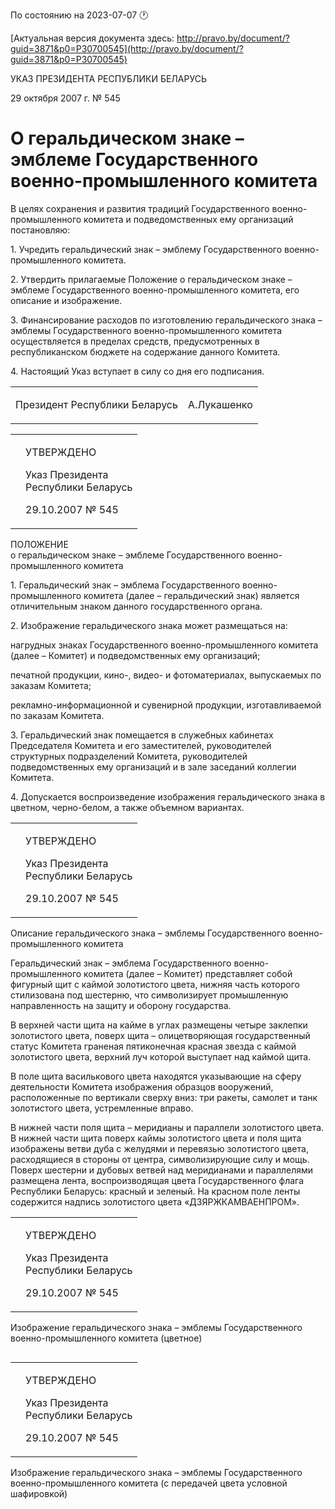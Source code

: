 По состоянию на 2023-07-07 &#x1F550;

[Актуальная версия документа здесь: http://pravo.by/document/?guid=3871&p0=P30700545](http://pravo.by/document/?guid=3871&p0=P30700545)

<p>УКАЗ ПРЕЗИДЕНТА РЕСПУБЛИКИ БЕЛАРУСЬ</p>
<p>29 октября 2007 г. № 545</p>
<h1>О геральдическом знаке – эмблеме Государственного военно-промышленного комитета</h1>
<p>В целях сохранения и развития традиций Государственного военно-промышленного комитета и подведомственных ему организаций постановляю:</p>
<p>1. Учредить геральдический знак – эмблему Государственного военно-промышленного комитета.</p>
<p>2. Утвердить прилагаемые Положение о геральдическом знаке – эмблеме Государственного военно-промышленного комитета, его описание и изображение.</p>
<p>3. Финансирование расходов по изготовлению геральдического знака – эмблемы Государственного военно-промышленного комитета осуществляется в пределах средств, предусмотренных в республиканском бюджете на содержание данного Комитета.</p>
<p>4. Настоящий Указ вступает в силу со дня его подписания.</p>
<p></p>
<table><tr>
<td><p>Президент Республики Беларусь</p></td>
<td><p>А.Лукашенко</p></td>
</tr></table>
<p></p>
<table><tr>
<td><p></p></td>
<td>
<p>УТВЕРЖДЕНО</p>
<p>Указ Президента <br>Республики Беларусь</p>
<p>29.10.2007 № 545</p>
</td>
</tr></table>
<p>ПОЛОЖЕНИЕ<br>о геральдическом знаке – эмблеме Государственного военно-промышленного комитета</p>
<p>1. Геральдический знак – эмблема Государственного военно-промышленного комитета (далее – геральдический знак) является отличительным знаком данного государственного органа.</p>
<p>2. Изображение геральдического знака может размещаться на:</p>
<p>нагрудных знаках Государственного военно-промышленного комитета (далее – Комитет) и подведомственных ему организаций;</p>
<p>печатной продукции, кино-, видео- и фотоматериалах, выпускаемых по заказам Комитета;</p>
<p>рекламно-информационной и сувенирной продукции, изготавливаемой по заказам Комитета.</p>
<p>3. Геральдический знак помещается в служебных кабинетах Председателя Комитета и его заместителей, руководителей структурных подразделений Комитета, руководителей подведомственных ему организаций и в зале заседаний коллегии Комитета.</p>
<p>4. Допускается воспроизведение изображения геральдического знака в цветном, черно-белом, а также объемном вариантах.</p>
<p></p>
<table><tr>
<td><p></p></td>
<td>
<p>УТВЕРЖДЕНО</p>
<p>Указ Президента <br>Республики Беларусь</p>
<p>29.10.2007 № 545</p>
</td>
</tr></table>
<p>Описание геральдического знака – эмблемы Государственного военно-промышленного комитета</p>
<p>Геральдический знак – эмблема Государственного военно-промышленного комитета (далее – Комитет) представляет собой фигурный щит с каймой золотистого цвета, нижняя часть которого стилизована под шестерню, что символизирует промышленную направленность на защиту и оборону государства.</p>
<p>В верхней части щита на кайме в углах размещены четыре заклепки золотистого цвета, поверх щита – олицетворяющая государственный статус Комитета граненая пятиконечная красная звезда с каймой золотистого цвета, верхний луч которой выступает над каймой щита.</p>
<p>В поле щита василькового цвета находятся указывающие на сферу деятельности Комитета изображения образцов вооружений, расположенные по вертикали сверху вниз: три ракеты, самолет и танк золотистого цвета, устремленные вправо.</p>
<p>В нижней части поля щита – меридианы и параллели золотистого цвета. В нижней части щита поверх каймы золотистого цвета и поля щита изображены ветви дуба с желудями и перевязью золотистого цвета, расходящиеся в стороны от центра, символизирующие силу и мощь. Поверх шестерни и дубовых ветвей над меридианами и параллелями размещена лента, воспроизводящая цвета Государственного флага Республики Беларусь: красный и зеленый. На красном поле ленты содержится надпись золотистого цвета «ДЗЯРЖКАМВАЕНПРОМ».</p>
<p></p>
<table><tr>
<td><p></p></td>
<td>
<p>УТВЕРЖДЕНО</p>
<p>Указ Президента <br>Республики Беларусь</p>
<p>29.10.2007 № 545</p>
</td>
</tr></table>
<p>Изображение геральдического знака – эмблемы Государственного военно-промышленного комитета (цветное)</p>
<p><img></p>
<p></p>
<table><tr>
<td><p></p></td>
<td>
<p>УТВЕРЖДЕНО</p>
<p>Указ Президента <br>Республики Беларусь</p>
<p>29.10.2007 № 545</p>
</td>
</tr></table>
<p>Изображение геральдического знака – эмблемы Государственного военно-промышленного комитета (с передачей цвета условной шафировкой)</p>
<p><img></p>